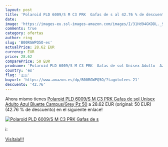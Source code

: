 ```yaml
---
layout: post
title: 'Polaroid PLD 6009/S M C3 PRK  Gafas de s al 42.76 % de descuento'
date: 
image: 'https://images-eu.ssl-images-amazon.com/images/I/31Hd94GKDDL._SL200_.jpg'
comments: true
category: ofertas
author: ring
slug: 'B00RGWPQ5O-es'
actualPrice: 28.62 EUR
currency: EUR
price: 28.62
comparePrice: 50 EUR
prodname: 'Polaroid PLD 6009/S M C3 PRK  Gafas de sol Unisex Adulto  Azul  Bluette Campus/Grey Pz  50'
country: 'es'
flag: '🇪🇸'
buyurl: 'https://www.amazon.es/dp/B00RGWPQ5O/?tag=tolees-21'
descuento: '42.76'
---
```


Ahora mismo tienes [Polaroid PLD 6009/S M C3 PRK  Gafas de sol Unisex Adulto  Azul  Bluette Campus/Grey Pz  50](https://www.amazon.es/dp/B00RGWPQ5O/?tag=tolees-21) a 28.62 EUR (original: 50 EUR) (42.76 %  de descuento) en el siguiente enlace!

[![Polaroid PLD 6009/S M C3 PRK  Gafas de s](https://images-eu.ssl-images-amazon.com/images/I/31Hd94GKDDL._SL200_.jpg)](https://www.amazon.es/dp/B00RGWPQ5O/?tag=tolees-21)

ℹ️:


[Visítala!!!](https://www.amazon.es/dp/B00RGWPQ5O/?tag=tolees-21)
